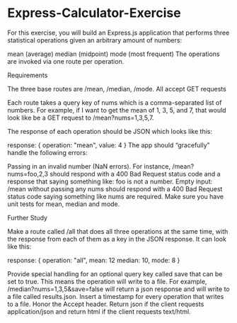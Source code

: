 # Express-Calculator-Exercise
For this exercise, you will build an Express.js application that performs three statistical operations given an arbitrary amount of numbers:

mean (average)
median (midpoint)
mode (most frequent)
The operations are invoked via one route per operation.

Requirements

The three base routes are /mean, /median, /mode. All accept GET requests

Each route takes a query key of nums which is a comma-separated list of numbers. For example, if I want to get the mean of 1, 3, 5, and 7, that would look like be a GET request to /mean?nums=1,3,5,7.

The response of each operation should be JSON which looks like this:

response: {
  operation: "mean",
  value: 4
}
The app should “gracefully” handle the following errors:

Passing in an invalid number (NaN errors). For instance, /mean?nums=foo,2,3 should respond with a 400 Bad Request status code and a response that saying something like: foo is not a number.
Empty input: /mean without passing any nums should respond with a 400 Bad Request status code saying something like nums are required.
Make sure you have unit tests for mean, median and mode.

Further Study

Make a route called /all that does all three operations at the same time, with the response from each of them as a key in the JSON response. It can look like this:

response: {
  operation: "all",
  mean: 12
  median: 10,
  mode: 8
}

Provide special handling for an optional query key called save that can be set to true. This means the operation will write to a file. For example, /median?nums=1,3,5&save=false will return a json response and will write to a file called results.json.
Insert a timestamp for every operation that writes to a file.
Honor the Accept header. Return json if the client requests application/json and return html if the client requests text/html.
